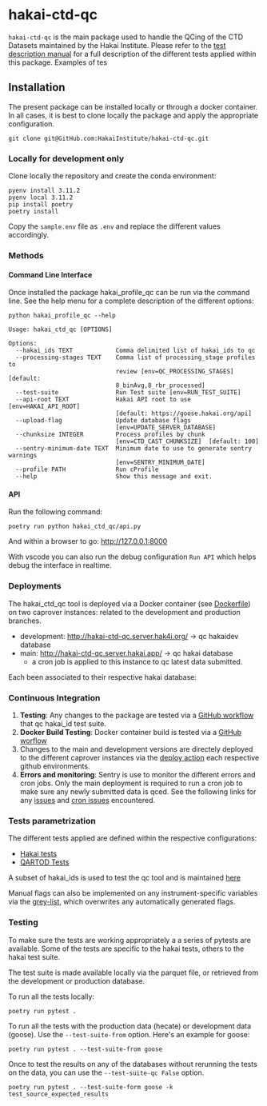 # hakai-ctd-qc

`hakai-ctd-qc` is the main package used to handle the QCing of the CTD
Datasets maintained by the Hakai Institute. Please refer to the
[test description manual](tests_description.md) for a full description of the
different tests applied within this package. Examples of tes

## Installation

The present package can be installed locally or through a docker container.
In all cases, it is best to clone locally the package and apply the appropriate configuration.

```terminal
git clone git@GitHub.com:HakaiInstitute/hakai-ctd-qc.git
```

### Locally for development only

Clone locally the repository and create the conda environment:

```terminal
pyenv install 3.11.2
pyenv local 3.11.2
pip install poetry
poetry install
```

Copy the `sample.env` file as `.env` and replace the different values accordingly.

### Methods

#### Command Line Interface


Once installed the package hakai_profile_qc can be run via the command line.
See the help menu for a complete description of the different options:

```console
python hakai_profile_qc --help

Usage: hakai_ctd_qc [OPTIONS]

Options:
  --hakai_ids TEXT            Comma delimited list of hakai_ids to qc
  --processing-stages TEXT    Comma list of processing_stage profiles to
                              review [env=QC_PROCESSING_STAGES]  [default:
                              8_binAvg,8_rbr_processed]
  --test-suite                Run Test suite [env=RUN_TEST_SUITE]
  --api-root TEXT             Hakai API root to use [env=HAKAI_API_ROOT]
                              [default: https://goose.hakai.org/api]
  --upload-flag               Update database flags
                              [env=UPDATE_SERVER_DATABASE]
  --chunksize INTEGER         Process profiles by chunk
                              [env=CTD_CAST_CHUNKSIZE]  [default: 100]
  --sentry-minimum-date TEXT  Minimum date to use to generate sentry warnings
                              [env=SENTRY_MINIMUM_DATE]
  --profile PATH              Run cProfile
  --help                      Show this message and exit.
```

#### API 

Run the following command:

```
poetry run python hakai_ctd_qc/api.py
```

And within a browser to go: <http://127.0.0.1:8000>

With vscode you can also run the debug configuration `Run API` which helps debug the interface in realtime. 


### Deployments

The hakai_ctd_qc tool is deployed via a Docker container
(see [Dockerfile](Dockerfile)) on two caprover instances: related to the development and production branches.

- development: http://hakai-ctd-qc.server.hak4i.org/ -> qc hakaidev database
- main: http://hakai-ctd-qc.server.hakai.app/ -> qc hakai database
    - a cron job is applied to this instance to qc latest data submitted.

Each been associated to their respective hakai database:

### Continuous Integration

1. **Testing**: Any changes to the package are tested via a [GitHub workflow](.GitHub/workflows/test-package-install.yml) that qc hakai_id test suite.
2. **Docker Build Testing**: Docker container build is tested via a [GitHub worflow](.GitHub/workflows/test-docker-build.yml)
3. Changes to the main and development versions are directely deployed to the different caprover instances via the [deploy action](.github/workflows/deploy.yml) each respective github environments.
4. **Errors and monitoring**: Sentry is use to monitor the different errors and cron jobs. Only the main deployment is required to run a cron job to make sure any newly submitted data is qced. See the following links for any [issues](https://hakai-institute.sentry.io/projects/ctd-auto-qc/?project=6685251) and [cron issues](https://hakai-institute.sentry.io/crons/8ac7c3da-4e18-4c7b-9ce9-c0fa22956775/?project=6685251&statsPeriod=7d) encountered.

### Tests parametrization

The different tests applied are defined within the respective configurations:

- [Hakai tests](hakai_profile_qc/config/hakai_ctd_profile_tests_config.json)
- [QARTOD Tests](hakai_profile_qc/config/hakai_ctd_profile_qartod_test_config.json)

A subset of hakai_ids is used to test the qc tool and is maintained [here](hakai_profile_qc/config/HAKAI_ID_TEST_SUITE.txt)

Manual flags can also be implemented on any instrument-specific variables via the [grey-list](hakai_profile_qc/HakaiProfileDatasetGreyList.csv),
which overwrites any automatically generated flags.

### Testing

To make sure the tests are working appropriately a a series of pytests are available. Some of the tests are specific to the hakai tests, others to the hakai test suite. 

The test suite is made available locally via the parquet file, or retrieved from the development or production database.

To run all the tests locally:

```shell
poetry run pytest .
```

To run all the tests with the production data (hecate) or development data (goose). Use the `--test-suite-from` option. Here's an example for goose:

```shell
poetry run pytest . --test-suite-from goose
```

Once to test the results on any of the databases without rerunning the tests on the data, you can use the `--test-suite-qc False` option.

```shell
poetry run pytest . --test-suite-form goose -k test_source_expected_results
```
